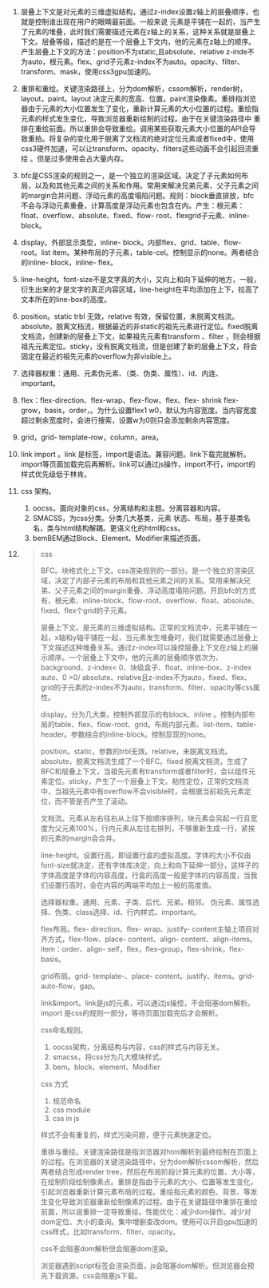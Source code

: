 1. 层叠上下文是对元素的三维虚拟结构，通过z-index设置z轴上的层叠顺序，也就是控制谁出现在用户的眼睛最前面。一般来说 元素是平铺在一起的，当产生了元素的堆叠，此时我们需要描述元素在z轴上的关系，这种关系就是层叠上下文。层叠等级，描述的是在一个层叠上下文内，他的元素在z轴上的顺序。产生层叠上下文的方法：position不为static,且absolute、relative z-inde不为auto，根元素。flex、grid子元素z-index不为auto。opacity、filter、transform、mask，使用css3gpu加速的。
2. 重排和重绘。关键渲染路径上，分为dom解析，cssom解析，render树，layout，paint。layout 决定元素的宽高、位置。paint渲染像素。重排指浏览器由于元素的大小位置发生了变化，重新计算元素的大小位置的过程。重绘指元素的样式发生变化，导致浏览器重新绘制的过程。由于在关键渲染路径中 重排在重绘前面。所以重排会导致重绘。调用某些获取元素大小位置的API会导致重拍。将复杂的变化用于脱离了文档流的绝对定位元素或者fixed中，使用css3硬件加速，可以让transform、opacity、filters这些动画不会引起回流重绘 。但是过多使用会占大量内存。
3. bfc是CSS渲染的规则之一，是一个独立的渲染区域。决定了子元素如何布局，以及和其他元素之间的关系和作用。常用来解决兄弟元素、父子元素之间的margin合并问题、浮动元素的高度塌陷问题。规则：block垂直排放，bfc不会与浮动元素重叠，计算高度是浮动元素也包含在内。产生：根元素：float、overflow、absolute、fixed、flow- root、flexgrid子元素、inline-block。
4. display。外部显示类型，inline- block。内部flex、grid、table、flow- root。list item。某种布局的子元素，table-cel。控制显示的none。两者结合的inline- block，inline- flex。
5. line-height。font-size不是文字真的大小，又向上和向下延伸的地方，一般，衍生出来的才是文字的真正内容区域，line-height在平均添加在上下，拉高了文本所在的line-box的高度。
6. position。static trbl 无效，relative 有效，保留位置，未脱离文档流。absolute，脱离文档流，根据最近的非static的祖先元素进行定位。fixed脱离文档流，创建新的层叠上下文，如果祖先元素有transform 、filter ，则会根据祖先元素定位。sticky，没有脱离文档流，但是创建了新的层叠上下文，将会固定在最近的祖先元素的overflow为非visible上。
7. 选择器权重：通用、元素伪元素、（类、伪类、属性）、id、内连、important。
8. flex：flex-direction、flex-wrap、flex-flow、flex、flex- shrink flex-grow，basis，order，。为什么设置flex1 w0，默认为内容宽度。当内容宽度超过剩余宽度时，会进行搜索，设置w为0则只会添加剩余内容宽度。
9. grid，grid- template-row，column，area，
10. link import 。link 是标签，import是语法。兼容问题。link下载完就解析。import等页面加载完后再解析。link可以通过js操作，import不行，import的样式优先级低于林肯。
11. css 架构。
    1. oocss，面向对象的css，分离结构和主题。分离容器和内容。
    2. SMACSS，为css分类。分类几大基类，元素 状态、布局，基于基类名名，类与html结构解耦。更语义化的html和css。
    3. bemBEM通过Block、Element、Modifier来描述页面。

12. > css
    >
    > BFC。块格式化上下文。css渲染规则的一部分。是一个独立的渲染区域，决定了内部子元素的布局和其他元素之间的关系。常用来解决兄弟、父子元素之间的margin重叠、浮动高度塌陷问题。开启bfc的方式有，根元素、inline-block、flow-root、overflow、float、absolute、fixed、flex个grid的子元素。
    >
    > 层叠上下文。是元素的三维虚拟结构。正常的文档流中，元素平铺在一起，x轴和y轴平铺在一起，当元素发生堆叠时，我们就需要通过层叠上下文描述这种堆叠关系。通过z-index可以操控层叠上下文在z轴上的展示顺序。一个层叠上下文中，他的元素的层叠顺序依次为、background、z-index< 0、块级盒子、float、inline-box、z-index auto、0 >0/   absolute、relative且z-index不为auto，fixed、flex、grid的子元素的z-index不为auto，transform、filter、opacity等css属性。
    >
    > display。分为几大类，控制外部显示的有block、inline 。控制内部布局的table、flex、flow-root、grid。布局内部元素、list-item、table-header。参数结合的inline-block。控制显现的none。
    >
    > position。static，参数的trbl无效。relative，未脱离文档流。absolute，脱离文档流生成了一个BFC。fixed 脱离文档流，生成了BFC和层叠上下文，当祖先元素有transform或者filter时，会以组件元素定位。sticky，产生了一个层叠上下文。粘性定位，正常的文档流中，当祖先元素中有overflow不会visible时，会根据当前祖先元素定位，而不管是否产生了滚动。
    >
    > 文档流。元素从左右往右从上往下按顺序排列，块元素会另起一行且宽度为父元素100%，行内元素从左往右排列，不够重新生成一行，紧挨的元素的margin会合并。
    >
    > line-height。设置行高，即设置行盒的虚拟高度。字体的大小不仅由font-size就决定，还有字体库决定，向上和向下延伸一部分，这样子的字体高度是字体的内容高度，行盒的高度一般是字体的内容高度，当我们设置行高时，会在内容的两端平均加上一般的高度值。
    >
    > 选择器权重。通用、元素、子类、后代、兄弟。相邻。 伪元素、属性选择、伪类、class选择、id、行内样式、important。
    >
    > flex布局。flex- direction、flex- wrap、justify- content主轴上项目对齐方式，flex-flow、place- content、align- content、align-items。item：order、align- self，flex，flex-group，flex-shrink，flex- basis。
    >
    > grid布局。grid- template-、place- content。justify、items。grid-auto-flow，gap。
    >
    > link&import。link是js的元素，可以通过js操控，不会阻塞dom解析。import 是css的规则一部分，等待页面加载完后才会解析。
    >
    > css命名规则。
    >
    > 1. oocss架构，分离结构与内容，css的样式与内容无关。
    > 2. smacss，将css分为几大模块样式。
    > 3. bem。block、element、Modifier
    >
    > css 方式
    >
    > 1. 规范命名
    > 2. css module
    > 3. css in js
    >
    > 样式不会有重复的，样式污染问题，便于元素快速定位。
    >
    > 重排与重绘。关键渲染路径是指浏览器对html解析到最终绘制在页面上的过程。在浏览器的关键渲染路径中，分为dom解析cssom解析，然后两者结合形成render tree，然后在布局阶段计算元素的位置、大小等，在绘制阶段绘制像素点。重排是指由于元素的大小、位置等发生变化，引起浏览器重新计算元素布局的过程。重绘指元素的颜色、背景、等发生变化导致浏览器重新绘制像素的过程。由于在关键路径中重排在重绘前面，所以说重排一定导致重绘。性能优化：减少dom操作。减少对dom定位、大小的查询。集中增删查改dom。使用可以开启gpu加速的css样式，比如transform、filter、opacity。
    >
    > css不会阻塞dom解析但会阻塞dom渲染。
    >
    > 浏览器遇到script标签会渲染页面，js会阻塞dom解析。但浏览器会预先下载资源。css会阻塞js下载。

